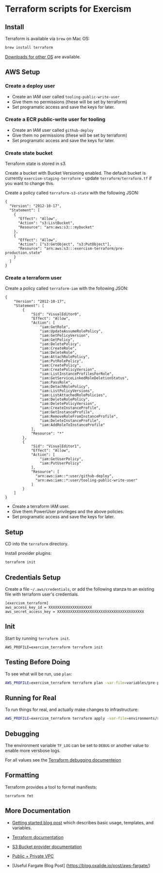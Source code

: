 # Terraform scripts for Exercism

## Install

Terraform is available via `brew` on Mac OS:

```bash
brew install terraform
```

[Downloads for other OS](https://www.terraform.io/downloads.html) are available.

## AWS Setup

### Create a deploy user

- Create an IAM user called `tooling-public-write-user`
- Give them no permissions (these will be set by terraform)
- Set programatic access and save the keys for later.

### Create a ECR public-write user for tooling

- Create an IAM user called `github-deploy`
- Give them no permissions (these will be set by terraform)
- Set programatic access and save the keys for later.


### Create state bucket

Terraform state is stored in s3.

Create a bucket with Bucket Versioning enabled.
The default bucket is currently `exercism-staging-terraform` - update `terraform/terraform.tf` if you want to change this.

Create a policy called `terraform-s3-state` with the following JSON:
```
{
  "Version": "2012-10-17",
  "Statement": [
    {
      "Effect": "Allow",
      "Action": "s3:ListBucket",
      "Resource": "arn:aws:s3:::mybucket"
    },
    {
      "Effect": "Allow",
      "Action": ["s3:GetObject", "s3:PutObject"],
      "Resource": "arn:aws:s3:::exercism-terraform/pre-production.state"
    }
  ]
}
```

### Create a terraform user


Create a policy called `terraform-iam` with the following JSON:
```
{
    "Version": "2012-10-17",
    "Statement": [
        {
            "Sid": "VisualEditor0",
            "Effect": "Allow",
            "Action": [
                "iam:GetRole",
                "iam:UpdateAssumeRolePolicy",
                "iam:GetPolicyVersion",
                "iam:GetPolicy",
                "iam:DeletePolicy",
                "iam:CreateRole",
                "iam:DeleteRole",
                "iam:AttachRolePolicy",
                "iam:PutRolePolicy",
                "iam:CreatePolicy",
                "iam:CreatePolicyVersion",
                "iam:ListInstanceProfilesForRole",
                "iam:GetServiceLinkedRoleDeletionStatus",
                "iam:PassRole",
                "iam:DetachRolePolicy",
                "iam:ListPolicyVersions",
                "iam:ListAttachedRolePolicies",
                "iam:DeleteRolePolicy",
                "iam:DeletePolicyVersion",
                "iam:CreateInstanceProfile",
                "iam:GetInstanceProfile",
                "iam:RemoveRoleFromInstanceProfile",
                "iam:DeleteInstanceProfile",
                "iam:AddRoleToInstanceProfile"
            ],
            "Resource": "*"
        },
        {
            "Sid": "VisualEditor1",
            "Effect": "Allow",
            "Action": [
                "iam:GetUserPolicy",
                "iam:PutUserPolicy"
            ],
            "Resource": [ 
              "arn:aws:iam::*:user/github-deploy",
              "arn:aws:iam::*:user/tooling-public-write-user"
            ]
        }
    ]
}
```

- Create a terraform IAM user.
- Give them PowerUser privileges and the above policies.
- Set programatic access and save the keys for later.

## Setup

CD into the `terraform` directory.

Install provider plugins:

```bash
terraform init
```

## Credentials Setup

Create a file `~/.aws/credentials`, or add the following stanza to an existing file with terraform user's credentials.

```
[exercism_terraform]
aws_access_key_id = XXXXXXXXXXXXXXXXXXXX
aws_secret_access_key = XXXXXXXXXXXXXXXXXXXXXXXXXXXXXXXXXXXXXXXX
```

## Init

Start by running `terraform init`.

```
AWS_PROFILE=exercism_terraform terraform init
```

## Testing Before Doing

To see what will be run, use `plan`:

```bash
AWS_PROFILE=exercism_terraform terraform plan -var-file=variables/pre-production.tfvars
```


## Running for Real

To run things for real, and actually make changes to infrastructure:

```bash
AWS_PROFILE=exercism_terraform terraform apply -var-file=environments/staging.tfvars
```

## Debugging

The environment variable `TF_LOG` can be set to `DEBUG` or another value to enable more versbose logs.

For all values see the [Terraform debugging documenteion](https://www.terraform.io/docs/internals/debugging.html)

## Formatting

Terraform provides a tool to format manifests:

```
terraform fmt
```

## More Documentation

- [Getting started blog post](https://hackernoon.com/introduction-to-aws-with-terraform-7a8daf261dc0) which describes basic usage, templates, and variables.
- [Terraform documentation](https://www.terraform.io/docs/index.html)
- [S3 Bucket provider documentation](https://www.terraform.io/docs/providers/aws/r/s3_bucket.html)

- [Public + Private VPC](https://docs.aws.amazon.com/vpc/latest/userguide/VPC_Scenario2.html#VPC_Scenario2_Implementation)
- [Useful Fargate Blog Post] (https://blog.oxalide.io/post/aws-fargate/)
